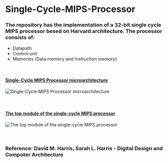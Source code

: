 # Single-Cycle-MIPS-Processor
### The repository has the implementation of a 32-bit single cycle MIPS processor besed on Harvard architecture. The processor consists of: <br/>
- Datapath
- Control unit 
- Memories (Data memory and Instruction memory)
<br/>

#### <u> Single-Cycle MIPS Processor microarchitecture </u>
![Single-Cycle MIPS Processor microarchitecture](https://user-images.githubusercontent.com/96621514/191839710-4c3125f2-a363-430a-b8f0-61803c214182.png)
<br/>
<br/>
<br/>
#### <u> The top module of the single-cycle MIPS processor </u>
![The top module of the single-cycle MIPS processor](https://user-images.githubusercontent.com/96621514/191839816-a8fcf6ed-3af9-4d41-a607-36466ebda30d.png)
<br/>
<br/>
<br/>
### Reference: David M. Harris, Sarah L. Harris - Digital Design and Computer Architecture
